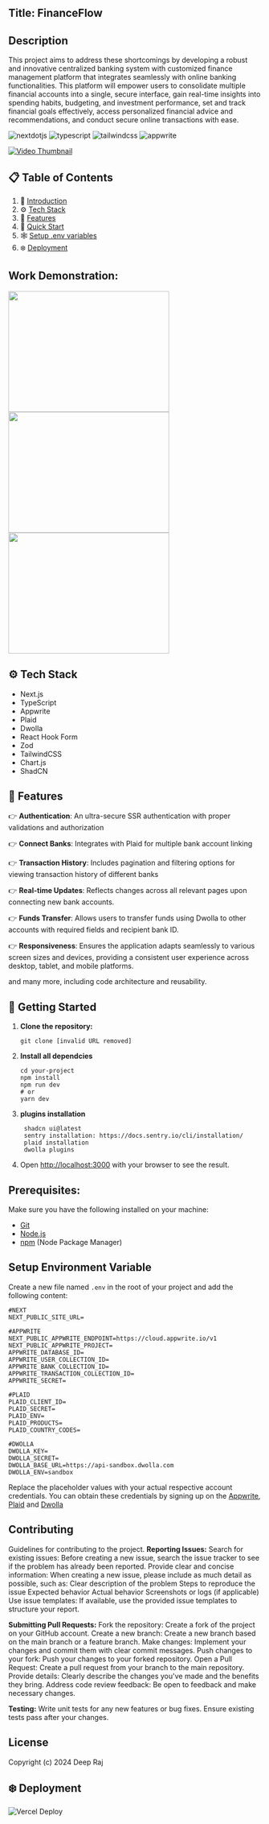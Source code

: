 ## Title: FinanceFlow

## <a name="description">Description</a>
This project aims to address these shortcomings by developing a robust and innovative centralized banking system with customized  finance management platform that integrates seamlessly with online banking functionalities. This platform will empower users to consolidate multiple financial accounts into a single, secure interface, gain real-time insights into spending habits, budgeting, and investment performance, set and track financial goals effectively, access personalized financial advice and recommendations, and conduct  secure online transactions with ease.

  <div>
    <img src="https://img.shields.io/badge/-Next_JS-black?style=for-the-badge&logoColor=white&logo=nextdotjs&color=000000" alt="nextdotjs" />
    <img src="https://img.shields.io/badge/-TypeScript-black?style=for-the-badge&logoColor=white&logo=typescript&color=3178C6" alt="typescript" />
    <img src="https://img.shields.io/badge/-Tailwind_CSS-black?style=for-the-badge&logoColor=white&logo=tailwindcss&color=06B6D4" alt="tailwindcss" />
    <img src="https://img.shields.io/badge/-Appwrite-black?style=for-the-badge&logoColor=white&logo=appwrite&color=FD366E" alt="appwrite" />
  </div>

[![Video Thumbnail](https://drive.google.com/uc?export=view&id=157XnzredVHGA71wu9-cSrrs5rYgjCpOf)](https://drive.google.com/file/d/1HA7-jhe63TA3GfF30_cFwk-2S4BZQOIh/view)


## 📋 <a name="table">Table of Contents</a>

1. 🤖 [Introduction](#description)
2. ⚙️ [Tech Stack](#tech-stack)
3. 🔋 [Features](#features)
4. 🤸 [Quick Start](#quick-start)
5. 🕸️ [Setup .env variables](#snippets)
6. ❄️ [Deployment](#deployment)


## Work Demonstration:
<img src="https://drive.google.com/uc?export=view&id=157XnzredVHGA71wu9-cSrrs5rYgjCpOf" width="320" height="240" />
<img src="https://drive.google.com/uc?export=view&id=1J_WliuuvXLwQE5IVhZ_IiJB4XzijEinV" width="320" height="240" />
<img src="https://drive.google.com/uc?export=view&id=1ZHD4zfsTWE6EMbxKQS9bHCx0BwI8khj5" width="320" height="240" />

## <a name="tech-stack">⚙️ Tech Stack</a>

- Next.js
- TypeScript
- Appwrite
- Plaid
- Dwolla
- React Hook Form
- Zod
- TailwindCSS
- Chart.js
- ShadCN

## <a name="features">🔋 Features</a>

👉 **Authentication**: An ultra-secure SSR authentication with proper validations and authorization

👉 **Connect Banks**: Integrates with Plaid for multiple bank account linking

👉 **Transaction History**: Includes pagination and filtering options for viewing transaction history of different banks

👉 **Real-time Updates**: Reflects changes across all relevant pages upon connecting new bank accounts.

👉 **Funds Transfer**: Allows users to transfer funds using Dwolla to other accounts with required fields and recipient bank ID.

👉 **Responsiveness**: Ensures the application adapts seamlessly to various screen sizes and devices, providing a consistent user experience across desktop, tablet, and mobile platforms.

and many more, including code architecture and reusability. 


## <a name="quick-start">🤸 Getting Started </a>

1. **Clone the repository:**
   ```
   git clone [invalid URL removed]
   ```
2. **Install all dependcies**
    ```
    cd your-project
    npm install
    npm run dev
    # or
   yarn dev
    ```
3. **plugins installation**
     ```
      shadcn ui@latest
      sentry installation: https://docs.sentry.io/cli/installation/
      plaid installation
      dwolla plugins
     ```
 4. Open [http://localhost:3000](http://localhost:3000) with your  browser to see the result.

## Prerequisites:

   Make sure you have the following installed on your machine:

   - [Git](https://git-scm.com/)
   - [Node.js](https://nodejs.org/en)
   - [npm](https://www.npmjs.com/) (Node Package Manager)

 ## <a name="snippet"> Setup Environment Variable</a>
Create a new file named `.env` in the root of your project and add the following content:
```
#NEXT
NEXT_PUBLIC_SITE_URL=

#APPWRITE
NEXT_PUBLIC_APPWRITE_ENDPOINT=https://cloud.appwrite.io/v1
NEXT_PUBLIC_APPWRITE_PROJECT=
APPWRITE_DATABASE_ID=
APPWRITE_USER_COLLECTION_ID=
APPWRITE_BANK_COLLECTION_ID=
APPWRITE_TRANSACTION_COLLECTION_ID=
APPWRITE_SECRET=

#PLAID
PLAID_CLIENT_ID=
PLAID_SECRET=
PLAID_ENV=
PLAID_PRODUCTS=
PLAID_COUNTRY_CODES=

#DWOLLA
DWOLLA_KEY=
DWOLLA_SECRET=
DWOLLA_BASE_URL=https://api-sandbox.dwolla.com
DWOLLA_ENV=sandbox
```
Replace the placeholder values with your actual respective account credentials. You can obtain these credentials by signing up on the [Appwrite](https://appwrite.io/docs/tooling/command-line/installation), [Plaid]( https://plaid.com/docs/quickstart/) and [Dwolla](https://www.dwolla.com/)

## Contributing
Guidelines for contributing to the project.
**Reporting Issues:**
Search for existing issues: Before creating a new issue, search the issue tracker to see if the problem has already been reported.
Provide clear and concise information: When creating a new issue, please include as much detail as possible, such as:
Clear description of the problem
Steps to reproduce the issue
Expected behavior
Actual behavior
Screenshots or logs (if applicable)
Use issue templates: If available, use the provided issue templates to structure your report.

**Submitting Pull Requests:**
Fork the repository: Create a fork of the project on your GitHub account.
Create a new branch: Create a new branch based on the main branch or a feature branch.
Make changes: Implement your changes and commit them with clear commit messages.
Push changes to your fork: Push your changes to your forked repository.
Open a Pull Request: Create a pull request from your branch to the main repository.
Provide details: Clearly describe the changes you've made and the benefits they bring.
Address code review feedback: Be open to feedback and make necessary changes.

**Testing:**
Write unit tests for any new features or bug fixes.
Ensure existing tests  pass after your changes.

## License
Copyright (c) 2024 Deep Raj 


## <a name="deployment">❄️ Deployment</a> 
![Vercel Deploy](finance-flow-beige.vercel.app) 

